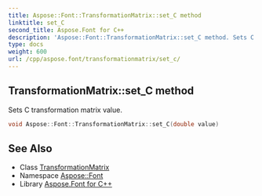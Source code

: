 ```yaml
---
title: Aspose::Font::TransformationMatrix::set_C method
linktitle: set_C
second_title: Aspose.Font for C++
description: 'Aspose::Font::TransformationMatrix::set_C method. Sets C transformation matrix value in C++.'
type: docs
weight: 600
url: /cpp/aspose.font/transformationmatrix/set_c/
---
```

## TransformationMatrix::set_C method


Sets C transformation matrix value.

```cpp
void Aspose::Font::TransformationMatrix::set_C(double value)
```

## See Also

* Class [TransformationMatrix](../)
* Namespace [Aspose::Font](../../)
* Library [Aspose.Font for C++](../../../)
